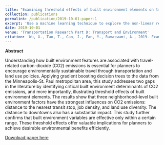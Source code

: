 ```yaml
---
title: "Examining threshold effects of built environment elements on travel-related carbon-dioxide emissions"
collection: publications
permalink: /publication/2019-10-01-paper-1
excerpt: 'Use a machine learning technique to explore the non-linear relationship between built environment and travel-related carbon-dioxided emissions.'
date: 2019-10-01
venue: 'Transportation Research Part D: Transport and Environment'
citation: 'Wu, X., Tao, T., Cao, J., Fan, Y., Ramaswami, A., 2019. Examining threshold effects of built environment elements on travel-related carbon-dioxide emissions. <i>Transportation Research Part D: Transport and Environment</i> 75, 1-12. https://doi.org/10.1016/j.trd.2019.08.018'
---
```


**Abstract**

Understanding how built environment features are associated with travel-related carbon-dioxide (CO2) emissions is essential for planners to encourage environmentally sustainable travel through transportation and land use policies. Applying gradient boosting decision trees to the data from the Minneapolis-St. Paul metropolitan area, this study addresses two gaps in the literature by identifying critical built environment determinants of CO2 emissions, and more importantly, illustrating threshold effects of built environment elements. The results show that three neighborhood-level built environment factors have the strongest influences on CO2 emissions: distance to the nearest transit stop, job density, and land use diversity. The distance to downtowns also has a substantial impact. This study further confirms that built environment variables are effective only within a certain range. These threshold effects offer valuable implications for planners to achieve desirable environmental benefits efficiently.

[Download paper here](https://www.sciencedirect.com/science/article/pii/S1361920918312690)